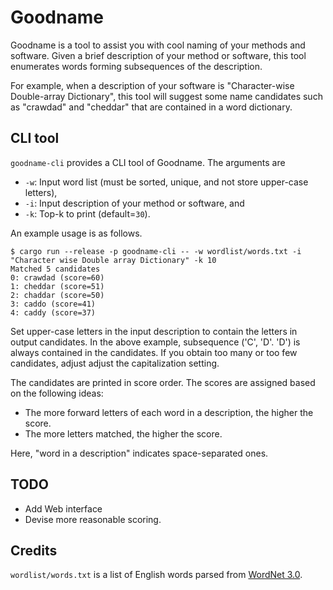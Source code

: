 # Goodname

Goodname is a tool to assist you with cool naming of your methods and software.
Given a brief description of your method or software,
this tool enumerates words forming subsequences of the description.

For example, when a description of your software is "Character-wise Double-array Dictionary",
this tool will suggest some name candidates such as "crawdad" and "cheddar" that are contained in a word dictionary.

## CLI tool

`goodname-cli` provides a CLI tool of Goodname.
The arguments are
- `-w`: Input word list (must be sorted, unique, and not store upper-case letters),
- `-i`: Input description of your method or software, and
- `-k`: Top-k to print (default=`30`).

An example usage is as follows.

```
$ cargo run --release -p goodname-cli -- -w wordlist/words.txt -i "Character wise Double array Dictionary" -k 10
Matched 5 candidates
0: crawdad (score=60)
1: cheddar (score=51)
2: chaddar (score=50)
3: caddo (score=41)
4: caddy (score=37)
```

Set upper-case letters in the input description to contain the letters in output candidates.
In the above example, subsequence ('C', 'D'. 'D') is always contained in the candidates.
If you obtain too many or too few candidates, adjust adjust the capitalization setting.

The candidates are printed in score order.
The scores are assigned based on the following ideas:

- The more forward letters of each word in a description, the higher the score.
- The more letters matched, the higher the score.

Here, "word in a description" indicates space-separated ones.



## TODO

 - Add Web interface
 - Devise more reasonable scoring.

## Credits

`wordlist/words.txt` is a list of English words parsed from [WordNet 3.0](https://wordnet.princeton.edu/license-and-commercial-use).

